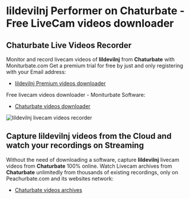 # lildevilnj Performer on Chaturbate - Free LiveCam videos downloader

## Chaturbate Live Videos Recorder

Monitor and record livecam videos of **lildevilnj** from **Chaturbate** with Moniturbate.com
Get a premium trial for free by just and only registering with your Email address:
* [lildevilnj Premium videos downloader](https://moniturbate.com/request-demo-licence-key.html)

Free livecam videos downloader - Moniturbate Software:
* [Chaturbate videos downloader](https://moniturbate.com/moniturbate-download-software.html)

![lildevilnj livecam videos recorder](https://peachurnet.com/templates/moniturbate-software.png)


## Capture lildevilnj videos from the Cloud and watch your recordings on Streaming

Without the need of downloading a software, capture **lildevilnj** livecam videos from **Chaturbate** 100% online.
Watch Livecam archives from **Chaturbate** unlimitedly from thousands of existing recordings, only on Peachurbate.com and its websites network:
* [Chaturbate videos archives](https://peachurnet.com/)